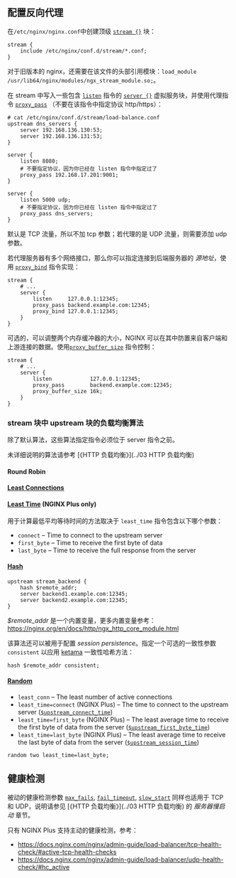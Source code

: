 ## 配置反向代理

在`/etc/nginx/nginx.conf`中创建顶级 [`stream {}`](https://nginx.org/en/docs/stream/ngx_stream_core_module.html#stream) 块：

```nginx
stream {
    include /etc/nginx/conf.d/stream/*.conf;
}
```

对于旧版本的 nginx，还需要在该文件的头部引用模块：`load_module /usr/lib64/nginx/modules/ngx_stream_module.so;`。

在 stream 中写入一些包含  [`listen`](https://nginx.org/en/docs/stream/ngx_stream_core_module.html#listen) 指令的 [`server {}`](https://nginx.org/en/docs/stream/ngx_stream_core_module.html#server) 虚拟服务块，并使用代理指令  [`proxy_pass`](https://nginx.org/en/docs/stream/ngx_stream_proxy_module.html#proxy_pass) （不要在该指令中指定协议 http/https）：

```nginx
# cat /etc/nginx/conf.d/stream/load-balance.conf
upstream dns_servers {
	server 192.168.136.130:53;
    server 192.168.136.131:53;
}

server {
    listen 8080;
    # 不要指定协议，因为你已经在 listen 指令中指定过了
    proxy_pass 192.168.17.201:9001;
}

server {
	listen 5000 udp;
    # 不要指定协议，因为你已经在 listen 指令中指定过了
	proxy_pass dns_servers;
}
```

默认是 TCP 流量，所以不加 tcp 参数；若代理的是 UDP 流量，则需要添加 udp 参数。

若代理服务器有多个网络接口，那么你可以指定连接到后端服务器的 *源地址*，使用 [`proxy_bind`](https://nginx.org/en/docs/stream/ngx_stream_proxy_module.html#proxy_bind) 指令实现：

```nginx
stream {
    # ...
    server {
        listen     127.0.0.1:12345;
        proxy_pass backend.example.com:12345;
        proxy_bind 127.0.0.1:12345;
    }
}
```

可选的，可以调整两个内存缓冲器的大小，NGINX 可以在其中防置来自客户端和上游连接的数据。使用[`proxy_buffer_size`](https://nginx.org/en/docs/stream/ngx_stream_proxy_module.html#proxy_buffer_size)  指令控制：

```nginx
stream {
    # ...
    server {
        listen            127.0.0.1:12345;
        proxy_pass        backend.example.com:12345;
        proxy_buffer_size 16k;
    }
}
```

### stream 块中 upstream 块的负载均衡算法

除了默认算法，这些算法指定指令必须位于 server 指令之前。

未详细说明的算法请参考 [《HTTP 负载均衡》](../03 HTTP 负载均衡)

#### Round Robin

#### [Least Connections](https://nginx.org/en/docs/stream/ngx_stream_upstream_module.html#least_conn) 

#### [Least Time](https://nginx.org/en/docs/stream/ngx_stream_upstream_module.html#least_time) (NGINX Plus only) 

用于计算最低平均等待时间的方法取决于 `least_time` 指令包含以下哪个参数：

- `connect`  – Time to connect to the upstream server
- `first_byte` – Time to receive the first byte of data
- `last_byte`  – Time to receive the full response from the server

#### [Hash](https://nginx.org/en/docs/stream/ngx_stream_upstream_module.html#hash)

```nginx
upstream stream_backend {
    hash $remote_addr;
    server backend1.example.com:12345;
    server backend2.example.com:12345;
}
```

*$remote_addr* 是一个内置变量，更多内置变量参考：https://nginx.org/en/docs/http/ngx_http_core_module.html

该算法还可以被用于配置 *session persistence*。指定一个可选的一致性参数 `consistent` 以应用 [ketama](https://www.last.fm/user/RJ/journal/2007/04/10/rz_libketama_-_a_consistent_hashing_algo_for_memcache_clients) 一致性哈希方法：

```nginx
hash $remote_addr consistent;
```

#### [Random](https://nginx.org/en/docs/stream/ngx_stream_upstream_module.html#random)

- `least_conn` – The least number of active connections
- `least_time=connect` (NGINX Plus) – The time to connect to the upstream server ([`$upstream_connect_time`](https://nginx.org/en/docs/stream/ngx_stream_upstream_module.html#var_upstream_connect_time))
- `least_time=first_byte` (NGINX Plus) – The least average time to receive the first byte of data from the server ([`$upstream_first_byte_time`](https://nginx.org/en/docs/stream/ngx_stream_upstream_module.html#var_upstream_first_byte_time))
- `least_time=last_byte` (NGINX Plus) – The least average time to receive the last byte of data from the server ([`$upstream_session_time`](https://nginx.org/en/docs/stream/ngx_stream_upstream_module.html#var_upstream_session_time))

```nginx 
random two least_time=last_byte;
```

## 健康检测

被动的健康检测参数 [`max_fails`](https://nginx.org/en/docs/http/ngx_http_upstream_module.html#max_fails), [`fail_timeout`](https://nginx.org/en/docs/http/ngx_http_upstream_module.html#fail_timeout), [`slow_start`](https://nginx.org/en/docs/http/ngx_http_upstream_module.html#slow_start) 同样也适用于 TCP 和 UDP，说明请参见   [《HTTP 负载均衡》](../03 HTTP 负载均衡) 的 *服务器慢启动* 章节。

只有 NGINX Plus 支持主动的健康检测，参考：

- https://docs.nginx.com/nginx/admin-guide/load-balancer/tcp-health-check/#active-tcp-health-checks
- https://docs.nginx.com/nginx/admin-guide/load-balancer/udp-health-check/#hc_active